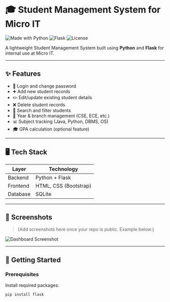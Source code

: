 # 🎓 Student Management System for Micro IT

![Made with Python](https://img.shields.io/badge/Made%20with-Python-3670A0?logo=python&logoColor=white)
![Flask](https://img.shields.io/badge/Framework-Flask-000000?logo=flask)
![License](https://img.shields.io/badge/License-MIT-green)

A lightweight Student Management System built using **Python** and **Flask** for internal use at Micro IT.

---

## ✨ Features

- 🔐 Login and change password
- ➕ Add new student records
- ✏️ Edit/update existing student details
- ❌ Delete student records
- 🔎 Search and filter students
- 🏫 Year & branch management (CSE, ECE, etc.)
- 📊 Subject tracking (Java, Python, DBMS, OS)
- 🎓 GPA calculation (optional feature)

---

## 🖥️ Tech Stack

| Layer       | Technology        |
|-------------|-------------------|
| Backend     | Python + Flask    |
| Frontend    | HTML, CSS (Bootstrap) |
| Database    | SQLite            |

---

## 📸 Screenshots

> (Add screenshots here once your repo is public. Example below:)

![Dashboard Screenshot](screenshots/dashboard.png)

---

## 🚀 Getting Started

### Prerequisites

Install required packages:

```bash
pip install flask
